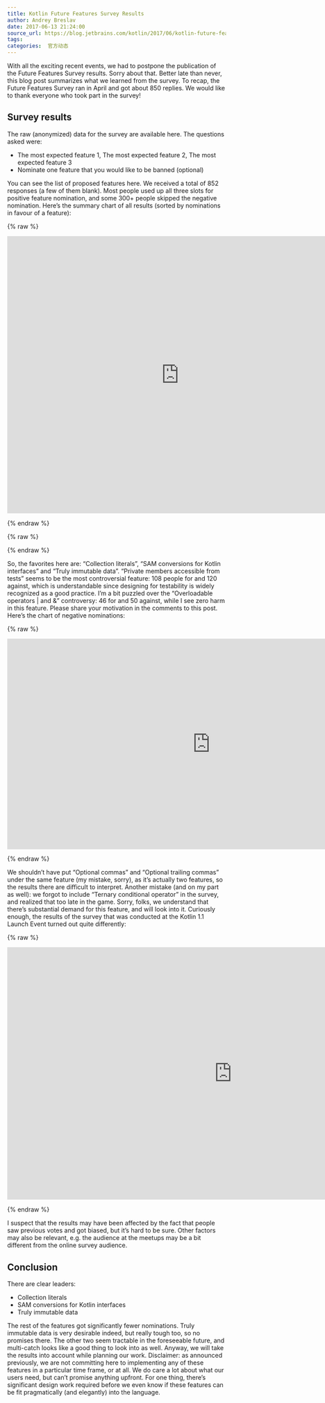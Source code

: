 ```yaml
---
title: Kotlin Future Features Survey Results
author: Andrey Breslav
date: 2017-06-13 21:24:00
source_url: https://blog.jetbrains.com/kotlin/2017/06/kotlin-future-features-survey-results/
tags: 
categories:  官方动态
---
```


With all the exciting recent events, we had to postpone the publication of the Future Features Survey results. Sorry about that. Better late than never, this blog post summarizes what we learned from the survey.
To recap, the Future Features Survey ran in April and got about 850 replies. We would like to thank everyone who took part in the survey!
## Survey results

The raw (anonymized) data for the survey are available here.
The questions asked were:

* The most expected feature 1, The most expected feature 2, The most expected feature 3
* Nominate one feature that you would like to be banned (optional)

You can see the list of proposed features here.
We received a total of 852 responses (a few of them blank). Most people used up all three slots for positive feature nomination, and some 300+ people skipped the negative nomination.
Here’s the summary chart of all results (sorted by nominations in favour of a feature):

{% raw %}
<p><iframe frameborder="0" height="637" scrolling="no" seamless="" src="https://docs.google.com/spreadsheets/d/1eyhyrJPsNWrM6dYqchQzjNs41AQKjz9Xb_WB-zdy8To/pubchart?oid=2077021838&amp;format=interactive" width="790"></iframe></p>
{% endraw %}


{% raw %}
<p><span id="more-5025"></span></p>
{% endraw %}

So, the favorites here are: “Collection literals”, “SAM conversions for Kotlin interfaces” and “Truly immutable data”.
“Private members accessible from tests” seems to be the most controversial feature: 108 people for and 120 against, which is understandable since designing for testability is widely recognized as a good practice.
I’m a bit puzzled over the “Overloadable operators | and &” controversy: 46 for and 50 against, while I see zero harm in this feature. Please share your motivation in the comments to this post.
Here’s the chart of negative nominations:

{% raw %}
<p><iframe frameborder="0" height="483.5" scrolling="no" seamless="" src="https://docs.google.com/spreadsheets/d/1eyhyrJPsNWrM6dYqchQzjNs41AQKjz9Xb_WB-zdy8To/pubchart?oid=346107453&amp;format=interactive" width="933"></iframe></p>
{% endraw %}

We shouldn’t have put “Optional commas” and “Optional trailing commas” under the same feature (my mistake, sorry), as it’s actually two features, so the results there are difficult to interpret.
Another mistake (and on my part as well): we forgot to include “Ternary conditional operator” in the survey, and realized that too late in the game. Sorry, folks, we understand that there’s substantial demand for this feature, and will look into it.
Curiously enough, the results of the survey that was conducted at the Kotlin 1.1 Launch Event turned out quite differently:

{% raw %}
<p><iframe frameborder="0" height="580" scrolling="no" seamless="" src="https://docs.google.com/spreadsheets/d/1gR1C69Rcmv2szbQJ-mXrhW7KtU4tPSya93Xq9sfE8Y0/pubchart?oid=2043595044&amp;format=interactive" width="1034"></iframe></p>
{% endraw %}

I suspect that the results may have been affected by the fact that people saw previous votes and got biased, but it’s hard to be sure. Other factors may also be relevant, e.g. the audience at the meetups may be a bit different from the online survey audience.
## Conclusion

There are clear leaders:

* Collection literals
* SAM conversions for Kotlin interfaces
* Truly immutable data

The rest of the features got significantly fewer nominations. Truly immutable data is very desirable indeed, but really tough too, so no promises there. The other two seem tractable in the foreseeable future, and multi-catch looks like a good thing to look into as well. Anyway, we will take the results into account while planning our work.
Disclaimer: as announced previously, we are not committing here to implementing any of these features in a particular time frame, or at all. We do care a lot about what our users need, but can’t promise anything upfront. For one thing, there’s significant design work required before we even know if these features can be fit pragmatically (and elegantly) into the language.
